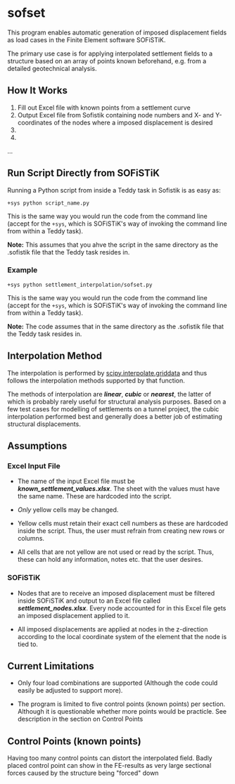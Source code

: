 # sofset
This program enables automatic generation of imposed displacement fields as load cases in the Finite Element software SOFiSTiK. 

The primary use case is for applying interpolated settlement fields to a structure based on an array of points known beforehand, e.g. from a detailed geotechnical analysis. 

## How It Works

1. Fill out Excel file with known points from a settlement curve
2. Output Excel file from Sofistik containing node numbers and X- and Y-coordinates of the nodes where a imposed displacement is desired
3. 
4. 
...

## Run Script Directly from SOFiSTiK
Running a Python script from inside a Teddy task in Sofistik is as easy as:

`+sys python script_name.py`

This is the same way you would run the code from the command line (accept for the `+sys`, which is SOFiSTiK's way of invoking the command line from within a Teddy task). 

**Note:** This assumes that you ahve the script in the same directory as the .sofistik file that the Teddy task resides in.  

### Example


```
+sys python settlement_interpolation/sofset.py
```
This is the same way you would run the code from the command line (accept for the `+sys`, which is SOFiSTiK's way of invoking the command line from within a Teddy task).

**Note:** The code assumes that in the same directory as the .sofistik file that the Teddy task resides in.

## Interpolation Method

The interpolation is performed by [scipy.interpolate.griddata](https://docs.scipy.org/doc/scipy/reference/generated/scipy.interpolate.griddata.html) and thus follows the interpolation methods supported by that function. 

The methods of interpolation are ***linear***, ***cubic*** or ***nearest***, the latter of which is probably rarely useful for structural analysis purposes. Based on a few test cases for modelling of settlements on a tunnel project, the cubic interpolation performed best and generally does a better job of estimating structural displacements. 

## Assumptions

### Excel Input File
   * The name of the input Excel file must be ***known_settlement_values.xlsx***. The sheet with the values must have the same name. These are hardcoded into the script.

   * *Only* yellow cells may be changed.
   
   * Yellow cells must retain their exact cell numbers as these are hardcoded inside the script. Thus, the user must refrain from creating new rows or columns.     
   
   * All cells that are not yellow are not used or read by the script. Thus, these can hold any information, notes etc. that the user desires. 

### SOFiSTiK      
   * Nodes that are to receive an imposed displacement must be filtered inside SOFiSTiK and output to an Excel file called ***settlement_nodes.xlsx***. Every node accounted for in this Excel file gets an imposed displacement applied to it.
   
   * All imposed displacements are applied at nodes in the z-direction according to the local coordinate system of the element that the node is tied to.  


## Current Limitations

* Only four load combinations are supported (Although the code could easily be adjusted to support more). 

* The program is limited to five control points (known points) per section. Although it is questionable whether more points would be practicle. See description in the section on Control Points

## Control Points (known points)

Having too many control points can distort the interpolated field. Badly placed control point can show in the FE-results as very large sectional forces caused by the structure being "forced" down 
